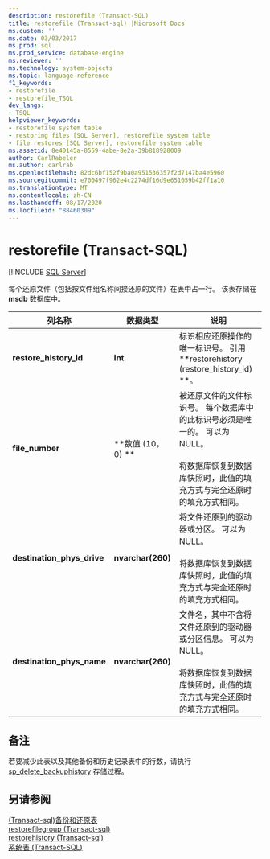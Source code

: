 ```yaml
---
description: restorefile (Transact-SQL)
title: restorefile (Transact-sql) |Microsoft Docs
ms.custom: ''
ms.date: 03/03/2017
ms.prod: sql
ms.prod_service: database-engine
ms.reviewer: ''
ms.technology: system-objects
ms.topic: language-reference
f1_keywords:
- restorefile
- restorefile_TSQL
dev_langs:
- TSQL
helpviewer_keywords:
- restorefile system table
- restoring files [SQL Server], restorefile system table
- file restores [SQL Server], restorefile system table
ms.assetid: 8e40145a-8559-4abe-8e2a-39b818928009
author: CarlRabeler
ms.author: carlrab
ms.openlocfilehash: 82dc6bf152f9ba0a951536357f2d7147ba4e5960
ms.sourcegitcommit: e700497f962e4c2274df16d9e651059b42ff1a10
ms.translationtype: MT
ms.contentlocale: zh-CN
ms.lasthandoff: 08/17/2020
ms.locfileid: "88460309"
---
```

# <a name="restorefile-transact-sql"></a>restorefile (Transact-SQL)
[!INCLUDE [SQL Server](../../includes/applies-to-version/sqlserver.md)]

  每个还原文件（包括按文件组名称间接还原的文件）在表中占一行。 该表存储在 **msdb** 数据库中。  
  
|列名称|数据类型|说明|  
|-----------------|---------------|-----------------|  
|**restore_history_id**|**int**|标识相应还原操作的唯一标识号。 引用 **restorehistory (restore_history_id) **。|  
|**file_number**|**数值 (10，0) **|被还原文件的文件标识号。 每个数据库中的此标识号必须是唯一的。 可以为 NULL。<br /><br /> 将数据库恢复到数据库快照时，此值的填充方式与完全还原时的填充方式相同。|  
|**destination_phys_drive**|**nvarchar(260)**|将文件还原到的驱动器或分区。 可以为 NULL。<br /><br /> 将数据库恢复到数据库快照时，此值的填充方式与完全还原时的填充方式相同。|  
|**destination_phys_name**|**nvarchar(260)**|文件名，其中不含将文件还原到的驱动器或分区信息。 可以为 NULL。<br /><br /> 将数据库恢复到数据库快照时，此值的填充方式与完全还原时的填充方式相同。|  
  
## <a name="remarks"></a>备注  
 若要减少此表以及其他备份和历史记录表中的行数，请执行 [sp_delete_backuphistory](../../relational-databases/system-stored-procedures/sp-delete-backuphistory-transact-sql.md) 存储过程。  
  
## <a name="see-also"></a>另请参阅  
 [&#40;Transact-sql&#41;备份和还原表 ](../../relational-databases/system-tables/backup-and-restore-tables-transact-sql.md)   
 [restorefilegroup &#40;Transact-sql&#41;](../../relational-databases/system-tables/restorefilegroup-transact-sql.md)   
 [restorehistory &#40;Transact-sql&#41;](../../relational-databases/system-tables/restorehistory-transact-sql.md)   
 [系统表 (Transact-SQL)](../../relational-databases/system-tables/system-tables-transact-sql.md)  
  
  
